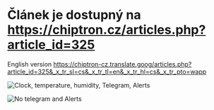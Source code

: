 # Článek je dostupný na https://chiptron.cz/articles.php?article_id=325
English version https://chiptron-cz.translate.goog/articles.php?article_id=325&_x_tr_sl=cs&_x_tr_tl=en&_x_tr_hl=cs&_x_tr_pto=wapp

![Clock, temperature, humidity, Telegram, Alerts](https://github.com/LaskaKit/ESPD-35/blob/main/SW/ESPD35_Clock_TelegramBot_CHMUalerts/espd35_1.JPG)

![No telegram and Alerts](https://github.com/LaskaKit/ESPD-35/blob/main/SW/ESPD35_Clock_TelegramBot_CHMUalerts/espd35_2.JPG)
